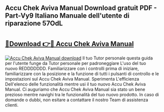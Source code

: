 ## Accu Chek Aviva Manual Download gratuit PDF - Part-Vy9 Italiano Manuale dell'utente di riparazione 57OdL

# <h2><a href="http://dfaqcg.blite.top/?on=Accu+Chek+Aviva+Manual">🔗Download 👉🔴 Accu Chek Aviva Manual</a></h2>

[![Accu Chek Aviva Manual download](https://i.imgur.com/lujVjoI.png)](http://dfaqcg.blite.top/?on=Accu+Chek+Aviva+Manual)
Il tuo Tutor personale questa guida per l'utente funge da Tutor personale per padroneggiare L'uso del tuo nuovo REDDDDDDD. Familiarizzare con i controlli prima di iniziare, familiarizzare con la posizione e la funzione di tutti i pulsanti di controllo e le impostazioni sul Accu Chek Aviva Manual. Sperimenta L'efficienza Dell'elenco delle funzionalità mentre usi il tuo nuovo Accu Chek Aviva Manual. Ci auguriamo che Accu Chek Aviva Manual sia stato un bene prezioso mentre navighi tra le funzionalità del tuo nuovo prodotto. In caso di domande o dubbi, non esitare a contattare il nostro Team di assistenza clienti.
